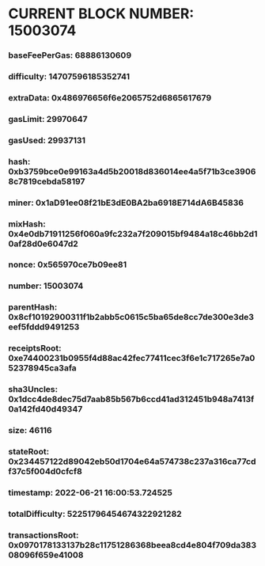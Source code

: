 # CURRENT BLOCK NUMBER: 15003074

### baseFeePerGas: 68886130609
### difficulty: 14707596185352741
### extraData: 0x486976656f6e2065752d6865617679
### gasLimit: 29970647
### gasUsed: 29937131
### hash: 0xb3759bce0e99163a4d5b20018d836014ee4a5f71b3ce39068c7819cebda58197
### miner: 0x1aD91ee08f21bE3dE0BA2ba6918E714dA6B45836
### mixHash: 0x4e0db71911256f060a9fc232a7f209015bf9484a18c46bb2d10af28d0e6047d2
### nonce: 0x565970ce7b09ee81
### number: 15003074
### parentHash: 0x8cf10192900311f1b2abb5c0615c5ba65de8cc7de300e3de3eef5fddd9491253
### receiptsRoot: 0xe74400231b0955f4d88ac42fec77411cec3f6e1c717265e7a052378945ca3afa
### sha3Uncles: 0x1dcc4de8dec75d7aab85b567b6ccd41ad312451b948a7413f0a142fd40d49347
### size: 46116
### stateRoot: 0x234457122d89042eb50d1704e64a574738c237a316ca77cdf37c5f004d0cfcf8
### timestamp: 2022-06-21 16:00:53.724525
### totalDifficulty: 52251796454674322921282
### transactionsRoot: 0x0970178133137b28c11751286368beea8cd4e804f709da38308096f659e41008
